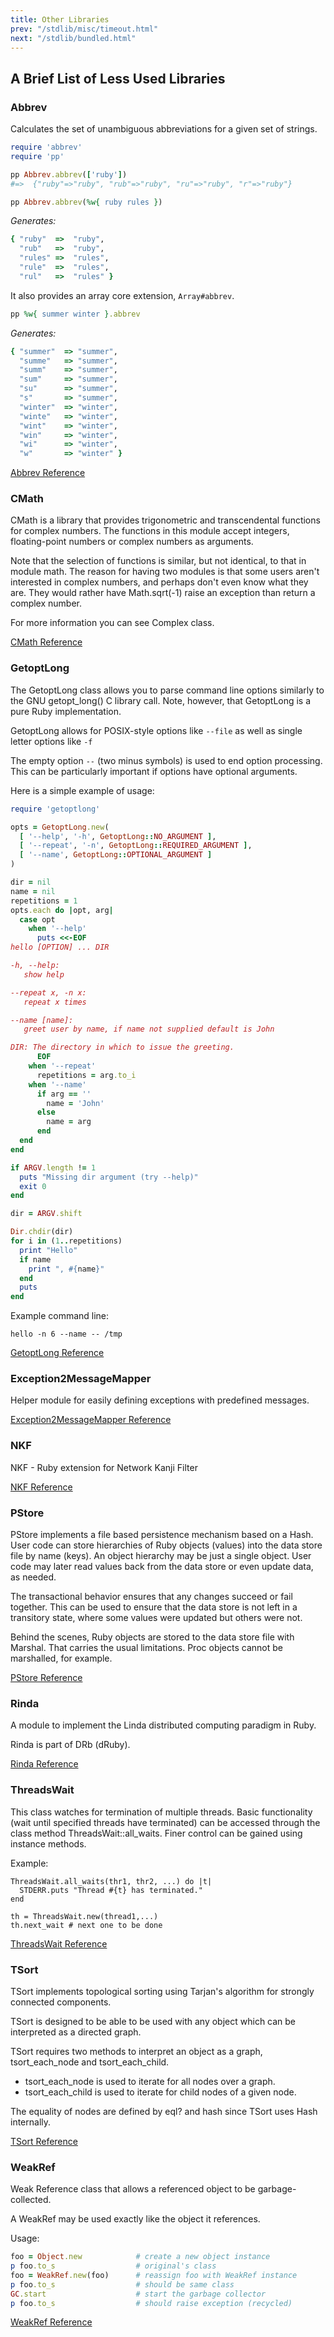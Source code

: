 ```yaml
---
title: Other Libraries
prev: "/stdlib/misc/timeout.html"
next: "/stdlib/bundled.html"
---
```


## A Brief List of Less Used Libraries[](#a-brief-list-of-less-used-libraries)



### Abbrev[](#abbrev)

Calculates the set of unambiguous abbreviations for a given set of
strings.


```ruby
require 'abbrev'
require 'pp'

pp Abbrev.abbrev(['ruby'])
#=>  {"ruby"=>"ruby", "rub"=>"ruby", "ru"=>"ruby", "r"=>"ruby"}

pp Abbrev.abbrev(%w{ ruby rules })
```

*Generates:*


```ruby
{ "ruby"  =>  "ruby",
  "rub"   =>  "ruby",
  "rules" =>  "rules",
  "rule"  =>  "rules",
  "rul"   =>  "rules" }
```

It also provides an array core extension, `Array#abbrev`.


```ruby
pp %w{ summer winter }.abbrev
```

*Generates:*


```ruby
{ "summer"  => "summer",
  "summe"   => "summer",
  "summ"    => "summer",
  "sum"     => "summer",
  "su"      => "summer",
  "s"       => "summer",
  "winter"  => "winter",
  "winte"   => "winter",
  "wint"    => "winter",
  "win"     => "winter",
  "wi"      => "winter",
  "w"       => "winter" }
```

<a href='https://ruby-doc.org/stdlib-2.6/libdoc/abbrev/rdoc/Abbrev.html'
class='ruby-doc remote' target='_blank'>Abbrev Reference</a>



### CMath[](#cmath)

CMath is a library that provides trigonometric and transcendental
functions for complex numbers. The functions in this module accept
integers, floating-point numbers or complex numbers as arguments.

Note that the selection of functions is similar, but not identical, to
that in module math. The reason for having two modules is that some
users aren't interested in complex numbers, and perhaps don't even know
what they are. They would rather have Math.sqrt(-1) raise an exception
than return a complex number.

For more information you can see Complex class.

<a href='https://ruby-doc.org/stdlib-2.6/libdoc/cmath/rdoc/CMath.html'
class='ruby-doc remote' target='_blank'>CMath Reference</a>



### GetoptLong[](#getoptlong)

The GetoptLong class allows you to parse command line options similarly
to the GNU getopt\_long() C library call. Note, however, that GetoptLong
is a pure Ruby implementation.

GetoptLong allows for POSIX-style options like `--file` as well as
single letter options like `-f`

The empty option `--` (two minus symbols) is used to end option
processing. This can be particularly important if options have optional
arguments.

Here is a simple example of usage:


```ruby
require 'getoptlong'

opts = GetoptLong.new(
  [ '--help', '-h', GetoptLong::NO_ARGUMENT ],
  [ '--repeat', '-n', GetoptLong::REQUIRED_ARGUMENT ],
  [ '--name', GetoptLong::OPTIONAL_ARGUMENT ]
)

dir = nil
name = nil
repetitions = 1
opts.each do |opt, arg|
  case opt
    when '--help'
      puts <<-EOF
hello [OPTION] ... DIR

-h, --help:
   show help

--repeat x, -n x:
   repeat x times

--name [name]:
   greet user by name, if name not supplied default is John

DIR: The directory in which to issue the greeting.
      EOF
    when '--repeat'
      repetitions = arg.to_i
    when '--name'
      if arg == ''
        name = 'John'
      else
        name = arg
      end
  end
end

if ARGV.length != 1
  puts "Missing dir argument (try --help)"
  exit 0
end

dir = ARGV.shift

Dir.chdir(dir)
for i in (1..repetitions)
  print "Hello"
  if name
    print ", #{name}"
  end
  puts
end
```

Example command line:


```
hello -n 6 --name -- /tmp
```

<a
href='https://ruby-doc.org/stdlib-2.6/libdoc/getoptlong/rdoc/GetoptLong.html'
class='ruby-doc remote' target='_blank'>GetoptLong Reference</a>



### Exception2MessageMapper[](#exception2messagemapper)

Helper module for easily defining exceptions with predefined messages.

<a
href='https://ruby-doc.org/stdlib-2.6/libdoc/e2mmap/rdoc/Exception2MessageMapper.html'
class='ruby-doc remote' target='_blank'>Exception2MessageMapper
Reference</a>



### NKF[](#nkf)

NKF - Ruby extension for Network Kanji Filter

<a href='https://ruby-doc.org/stdlib-2.6/libdoc/nkf/rdoc/NKF.html'
class='ruby-doc remote' target='_blank'>NKF Reference</a>



### PStore[](#pstore)

PStore implements a file based persistence mechanism based on a Hash.
User code can store hierarchies of Ruby objects (values) into the data
store file by name (keys). An object hierarchy may be just a single
object. User code may later read values back from the data store or even
update data, as needed.

The transactional behavior ensures that any changes succeed or fail
together. This can be used to ensure that the data store is not left in
a transitory state, where some values were updated but others were not.

Behind the scenes, Ruby objects are stored to the data store file with
Marshal. That carries the usual limitations. Proc objects cannot be
marshalled, for example.

<a href='https://ruby-doc.org/stdlib-2.6/libdoc/pstore/rdoc/PStore.html'
class='ruby-doc remote' target='_blank'>PStore Reference</a>



### Rinda[](#rinda)

A module to implement the Linda distributed computing paradigm in Ruby.

Rinda is part of DRb (dRuby).

<a href='https://ruby-doc.org/stdlib-2.6/libdoc/rinda/rdoc/Rinda.html'
class='ruby-doc remote' target='_blank'>Rinda Reference</a>



### ThreadsWait[](#threadswait)

This class watches for termination of multiple threads. Basic
functionality (wait until specified threads have terminated) can be
accessed through the class method ThreadsWait::all\_waits. Finer control
can be gained using instance methods.

Example:


```
ThreadsWait.all_waits(thr1, thr2, ...) do |t|
  STDERR.puts "Thread #{t} has terminated."
end

th = ThreadsWait.new(thread1,...)
th.next_wait # next one to be done
```

<a
href='https://ruby-doc.org/stdlib-2.6/libdoc/thwait/rdoc/ThreadsWait.html'
class='ruby-doc remote' target='_blank'>ThreadsWait Reference</a>



### TSort[](#tsort)

TSort implements topological sorting using Tarjan's algorithm for
strongly connected components.

TSort is designed to be able to be used with any object which can be
interpreted as a directed graph.

TSort requires two methods to interpret an object as a graph,
tsort\_each\_node and tsort\_each\_child.

* tsort\_each\_node is used to iterate for all nodes over a graph.
* tsort\_each\_child is used to iterate for child nodes of a given node.

The equality of nodes are defined by eql? and hash since TSort uses Hash
internally.

<a href='https://ruby-doc.org/stdlib-2.6/libdoc/tsort/rdoc/TSort.html'
class='ruby-doc remote' target='_blank'>TSort Reference</a>



### WeakRef[](#weakref)

Weak Reference class that allows a referenced object to be
garbage-collected.

A WeakRef may be used exactly like the object it references.

Usage:


```ruby
foo = Object.new            # create a new object instance
p foo.to_s                  # original's class
foo = WeakRef.new(foo)      # reassign foo with WeakRef instance
p foo.to_s                  # should be same class
GC.start                    # start the garbage collector
p foo.to_s                  # should raise exception (recycled)
```

<a
href='https://ruby-doc.org/stdlib-2.6/libdoc/weakref/rdoc/WeakRef.html'
class='ruby-doc remote' target='_blank'>WeakRef Reference</a>

